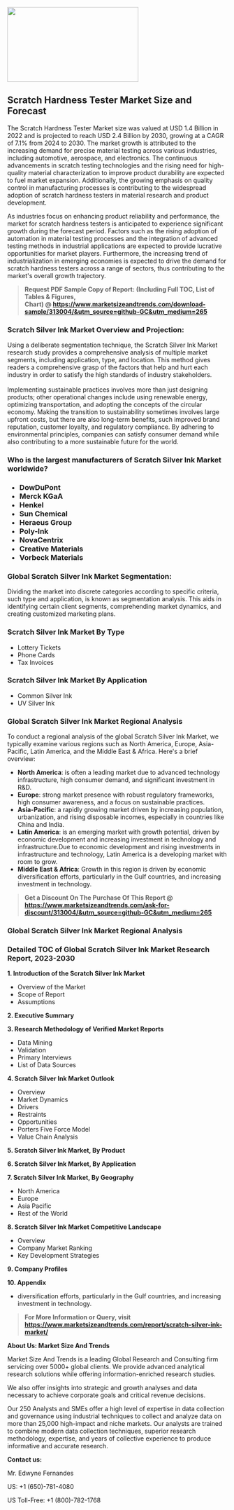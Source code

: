 <p><img class="alignnone size-medium wp-image-20088" src="https://ffe5etoiles.com/wp-content/uploads/2024/12/MST1-300x171.png" alt="" width="300" height="171" /></p><h2>Scratch Hardness Tester Market Size and Forecast</h2><p>The Scratch Hardness Tester Market size was valued at USD 1.4 Billion in 2022 and is projected to reach USD 2.4 Billion by 2030, growing at a CAGR of 7.1% from 2024 to 2030. The market growth is attributed to the increasing demand for precise material testing across various industries, including automotive, aerospace, and electronics. The continuous advancements in scratch testing technologies and the rising need for high-quality material characterization to improve product durability are expected to fuel market expansion. Additionally, the growing emphasis on quality control in manufacturing processes is contributing to the widespread adoption of scratch hardness testers in material research and product development.</p><p>As industries focus on enhancing product reliability and performance, the market for scratch hardness testers is anticipated to experience significant growth during the forecast period. Factors such as the rising adoption of automation in material testing processes and the integration of advanced testing methods in industrial applications are expected to provide lucrative opportunities for market players. Furthermore, the increasing trend of industrialization in emerging economies is expected to drive the demand for scratch hardness testers across a range of sectors, thus contributing to the market's overall growth trajectory.</p></p><blockquote id="" class=""><strong>Request PDF Sample Copy of Report: (Including Full TOC, List of Tables &amp; Figures, Chart)&nbsp;@&nbsp;<strong><a href="https://www.marketsizeandtrends.com/download-sample/313004/&utm_source=github-GC&utm_medium=265" target="_blank">https://www.marketsizeandtrends.com/download-sample/313004/&utm_source=github-GC&utm_medium=265</a></strong></strong></blockquote><h3 id="" class="">Scratch Silver Ink Market&nbsp;Overview and Projection:</h3><p id="" class="">Using a deliberate segmentation technique, the Scratch Silver Ink Market research study provides a comprehensive analysis of multiple market segments, including application, type, and location. This method gives readers a comprehensive grasp of the factors that help and hurt each industry in order to satisfy the high standards of industry stakeholders. <br /> <br />Implementing sustainable practices involves more than just designing products; other operational changes include using renewable energy, optimizing transportation, and adopting the concepts of the circular economy. Making the transition to sustainability sometimes involves large upfront costs, but there are also long-term benefits, such improved brand reputation, customer loyalty, and regulatory compliance. By adhering to environmental principles, companies can satisfy consumer demand while also contributing to a more sustainable future for the world.</p><h3 id="" class="">Who is the largest manufacturers of&nbsp;Scratch Silver Ink Market worldwide?</h3><h3 class=""><p><ul><li>DowDuPont </li><li> Merck KGaA </li><li> Henkel </li><li> Sun Chemical </li><li> Heraeus Group </li><li> Poly-Ink </li><li> NovaCentrix </li><li> Creative Materials </li><li> Vorbeck Materials</li></ul></p></h3><h3 id="" class="">Global&nbsp;Scratch Silver Ink Market Segmentation:</h3><p id="" class="">Dividing the market into discrete categories according to specific criteria, such type and application, is known as segmentation analysis. This aids in identifying certain client segments, comprehending market dynamics, and creating customized marketing plans.</p><h3 id="" class="">Scratch Silver Ink Market&nbsp;By Type</h3><p><p><ul><li>Lottery Tickets</li><li> Phone Cards</li><li> Tax Invoices</p></li></ul></p></p><h3 id="" class="">Scratch Silver Ink Market&nbsp;By Application</h3><p class=""><p><ul><li>Common Silver Ink</li><li> UV Silver Ink</li></ul></p></p><h3 id="" class="">Global Scratch Silver Ink Market Regional Analysis</h3><p id="" class="">To conduct a regional analysis of the global Scratch Silver Ink Market, we typically examine various regions such as North America, Europe, Asia-Pacific, Latin America, and the Middle East &amp; Africa. Here's a brief overview:</p><ul><li><strong>North America</strong>: is often a leading market due to advanced technology infrastructure, high consumer demand, and significant investment in R&amp;D.</li><li><strong>Europe</strong>: strong market presence with robust regulatory frameworks, high consumer awareness, and a focus on sustainable practices.</li><li><strong>Asia-Pacific</strong>: a rapidly growing market driven by increasing population, urbanization, and rising disposable incomes, especially in countries like China and India.</li><li><strong>Latin America</strong>: is an emerging market with growth potential, driven by economic development and increasing investment in technology and infrastructure.Due to economic development and rising investments in infrastructure and technology, Latin America is a developing market with room to grow.</li><li><strong>Middle East &amp; Africa</strong>: Growth in this region is driven by economic diversification efforts, particularly in the Gulf countries, and increasing investment in technology.</li></ul><blockquote id="" class=""><strong>Get a Discount On The Purchase Of This Report @ <strong><a href="https://www.marketsizeandtrends.com/ask-for-discount/313004/&utm_source=github-GC&utm_medium=265" target="_blank">https://www.marketsizeandtrends.com/ask-for-discount/313004/&utm_source=github-GC&utm_medium=265</a></strong></strong></blockquote><h3 id="" class="">Global Scratch Silver Ink Market Regional Analysis</h3><h3 id="" class="">Detailed TOC of Global Scratch Silver Ink Market Research Report, 2023-2030</h3><p id="" class=""><strong>1. Introduction of the Scratch Silver Ink Market</strong></p><ul><li>Overview of the Market</li><li>Scope of Report</li><li>Assumptions</li></ul><p id="" class=""><strong>2. Executive Summary</strong></p><p id="" class=""><strong>3. Research Methodology of Verified Market Reports</strong></p><ul><li>Data Mining</li><li>Validation</li><li>Primary Interviews</li><li>List of Data Sources</li></ul><p id="" class=""><strong>4. Scratch Silver Ink Market Outlook</strong></p><ul><li>Overview</li><li>Market Dynamics</li><li>Drivers</li><li>Restraints</li><li>Opportunities</li><li>Porters Five Force Model</li><li>Value Chain Analysis</li></ul><p id="" class=""><strong>5. Scratch Silver Ink Market, By Product</strong></p><p id="" class=""><strong>6. Scratch Silver Ink Market, By Application</strong></p><p id="" class=""><strong>7. Scratch Silver Ink Market, By Geography</strong></p><ul><li>North America</li><li>Europe</li><li>Asia Pacific</li><li>Rest of the World</li></ul><p id="" class=""><strong>8. Scratch Silver Ink Market Competitive Landscape</strong></p><ul><li>Overview</li><li>Company Market Ranking</li><li>Key Development Strategies</li></ul><p id="" class=""><strong>9. Company Profiles</strong></p><p id="" class=""><strong>10. Appendix</strong></p><ul><li>diversification efforts, particularly in the Gulf countries, and increasing investment in technology.</li></ul><blockquote id="" class=""><strong>For More Information or Query, visit <strong><strong><a href="https://www.marketsizeandtrends.com/report/scratch-silver-ink-market/" target="_blank">https://www.marketsizeandtrends.com/report/scratch-silver-ink-market/</a></strong></strong></strong></blockquote><p id="" class=""><strong>About Us: Market Size And Trends</strong></p><p id="" class="">Market Size And Trends is a leading Global Research and Consulting firm servicing over 5000+ global clients. We provide advanced analytical research solutions while offering information-enriched research studies.</p><p id="" class="">We also offer insights into strategic and growth analyses and data necessary to achieve corporate goals and critical revenue decisions.</p><p id="" class="">Our 250 Analysts and SMEs offer a high level of expertise in data collection and governance using industrial techniques to collect and analyze data on more than 25,000 high-impact and niche markets. Our analysts are trained to combine modern data collection techniques, superior research methodology, expertise, and years of collective experience to produce informative and accurate research.</p><p id="" class=""><strong>Contact us:</strong></p><p id="" class="">Mr. Edwyne Fernandes</p><p id="" class="">US: +1 (650)-781-4080</p><p id="" class="">US Toll-Free: +1 (800)-782-1768</p>
